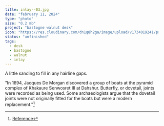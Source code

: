 ```yaml
---
title: inlay--03.jpg
date: "february 11, 2024"
type: "photo"
size: "0.2 mb"
project: "bastogne walnut desk"
icon: "https://res.cloudinary.com/dn1q8h2ga/image/upload/v1734019241/proportional.design-3.0/bastogne-walnut-desk/inlay/inlay--03_fufnxh.webp"
status: "unfinished"
tags:
  - desk
  - bastogne
  - walnut
  - inlay
---
```


A little sanding to fill in any hairline gaps.

"In 1894, Jacques De Morgan discovered a group of boats at the pyramid complex of Khakaure Senwosret III at Dahshur. Butterfly, or dovetail, joints were recorded as being used. Some archaeologists argue that the dovetail joints were not originally fitted for the boats but were a modern replacement."[^1]

[^1]: [Reference](https://doi.org/10.1177%2F030751331009600106)
